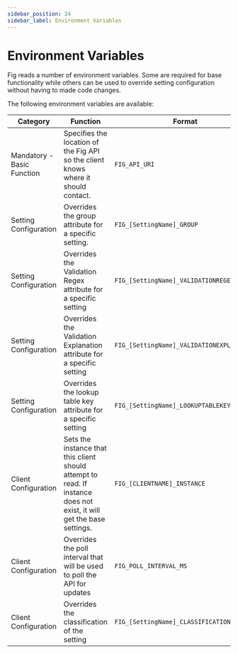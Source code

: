 ```yaml
---
sidebar_position: 24
sidebar_label: Environment Variables
---
```


# Environment Variables

Fig reads a number of environment variables. Some are required for base functionality while others can be used to override setting configuration without having to made code changes.

The following environment variables are available:

| Category                   | Function                                                     | Format                                    | Example                                        |
| -------------------------- | ------------------------------------------------------------ | ----------------------------------------- | ---------------------------------------------- |
| Mandatory - Basic Function | Specifies the location of the Fig API so the client knows where it should contact. | `FIG_API_URI`                             | `FIG_API_URI=http://localhost:7281`            |
| Setting Configuration      | Overrides the group attribute for a specific setting.        | `FIG_[SettingName]_GROUP`                 | `FIG_MYSETTING_GROUP = MyGroup`                |
| Setting Configuration      | Overrides the Validation Regex attribute for a specific setting | `FIG_[SettingName]_VALIDATIONREGEX`       | `FIG_MYSETTING_VALIDATIONREGEX = \d`           |
| Setting Configuration      | Overrides the Validation Explanation attribute for a specific setting | `FIG_[SettingName]_VALIDATIONEXPLANATION` | `FIG_MYSETTING_VALIDATIONEXPLANATION = Number` |
| Setting Configuration      | Overrides the lookup table key attribute for a specific setting | `FIG_[SettingName]_LOOKUPTABLEKEY`        | `FIG_MYSETTING_LOOKUPTABLEKEY = MyLookup`      |
| Client Configuration       | Sets the instance that this client should attempt to read. If instance does not exist, it will get the base settings. | `FIG_[CLIENTNAME]_INSTANCE`               | `FIG_MYCLIENT_INSTANCE = MyInstance`           |
| Client Configuration       | Overrides the poll interval that will be used to poll the API for updates | `FIG_POLL_INTERVAL_MS`                    | `FIG_POLL_INTERVAL_MS = 30000`                 |
| Client Configuration       | Overrides the classification of the setting                  | `FIG_[SettingName]_CLASSIFICATION`          | `FIG_MYSETTING_CLASSIFICATION = Functional`    |


